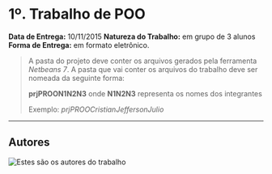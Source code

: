 1º. Trabalho de POO
===================



**Data de Entrega:** 10/11/2015
**Natureza do Trabalho:** em grupo de 3 alunos
**Forma de Entrega:** em formato eletrônico.

> A pasta do projeto deve conter os arquivos gerados pela ferramenta *Netbeans 7*.
> A pasta que vai conter os arquivos do trabalho deve ser nomeada da seguinte forma:
> 
> **prjPROON1N2N3**
> onde **N1N2N3** representa os nomes dos integrantes
>
>Exemplo: *prjPROOCristianJeffersonJulio*

----------


Autores
-------------

![Estes são os autores do trabalho](http://i.imgur.com/OKg9LT4.png)
